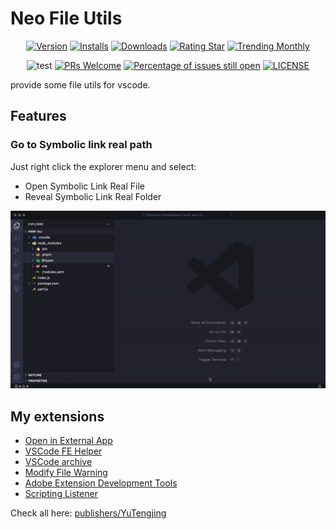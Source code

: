 # Neo File Utils

<div align="center">

[![Version](https://vsmarketplacebadge.apphb.com/version-short/YuTengjing.vscode-neo-file-utils.svg)](https://marketplace.visualstudio.com/items?itemName=YuTengjing.vscode-neo-file-utils) [![Installs](https://vsmarketplacebadge.apphb.com/installs-short/YuTengjing.vscode-neo-file-utils.svg)](https://marketplace.visualstudio.com/items?itemName=YuTengjing.vscode-neo-file-utils) [![Downloads](https://vsmarketplacebadge.apphb.com/downloads-short/YuTengjing.vscode-neo-file-utils.svg)](https://marketplace.visualstudio.com/items?itemName=YuTengjing.vscode-neo-file-utils) [![Rating Star](https://vsmarketplacebadge.apphb.com/rating-star/YuTengjing.vscode-neo-file-utils.svg)](https://marketplace.visualstudio.com/items?itemName=YuTengjing.vscode-neo-file-utils) [![Trending Monthly](https://vsmarketplacebadge.apphb.com/trending-monthly/YuTengjing.vscode-neo-file-utils.svg)](https://marketplace.visualstudio.com/items?itemName=YuTengjing.vscode-neo-file-utils)

![test](https://github.com/tjx666/vscode-neo-file-utils/actions/workflows/test.yml/badge.svg) [![PRs Welcome](https://img.shields.io/badge/PRs-welcome-brightgreen.svg?style=flat)](http://makeapullrequest.com) [![Percentage of issues still open](https://isitmaintained.com/badge/open/tjx666/vscode-neo-file-utils.svg)](http://isitmaintained.com/project/tjx666/vscode-neo-file-utils') [![LICENSE](https://img.shields.io/badge/license-Anti%20996-blue.svg?style=flat-square)](https://github.com/996icu/996.ICU/blob/master/LICENSE)

</div>

provide some file utils for vscode.

## Features

### Go to Symbolic link real path

Just right click the explorer menu and select:

- Open Symbolic Link Real File
- Reveal Symbolic Link Real Folder

![Go to Symbolic link real path](https://github.com/tjx666/vscode-neo-file-utils/blob/main/assets/screenshots/go-to-symbolic-link-real-path%20.gif?raw=true)

## My extensions

- [Open in External App](https://github.com/tjx666/open-in-external-app)
- [VSCode FE Helper](https://github.com/tjx666/vscode-fe-helper)
- [VSCode archive](https://github.com/tjx666/vscode-archive)
- [Modify File Warning](https://github.com/tjx666/modify-file-warning)
- [Adobe Extension Development Tools](https://github.com/tjx666/vscode-adobe-extension-devtools)
- [Scripting Listener](https://github.com/tjx666/scripting-listener)

Check all here: [publishers/YuTengjing](https://marketplace.visualstudio.com/publishers/YuTengjing)
